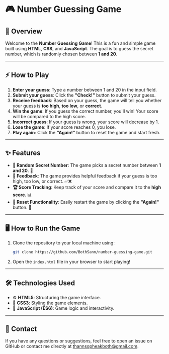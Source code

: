 # 🎮 Number Guessing Game

## 📝 Overview

Welcome to the **Number Guessing Game**! This is a fun and simple game built using **HTML**, **CSS**, and **JavaScript**. The goal is to guess the secret number, which is randomly chosen between **1 and 20**.

---

## ⚡️ How to Play

1. **Enter your guess**: Type a number between 1 and 20 in the input field.
2. **Submit your guess**: Click the **"Check!"** button to submit your guess.
3. **Receive feedback**: Based on your guess, the game will tell you whether your guess is **too high**, **too low**, or **correct**.
4. **Win the game**: If you guess the correct number, you'll win! Your score will be compared to the high score.
5. **Incorrect guess**: If your guess is wrong, your score will decrease by 1.
6. **Lose the game**: If your score reaches 0, you lose.
7. **Play again**: Click the **"Again!"** button to reset the game and start fresh.

---

## ✨ Features

- **🎲 Random Secret Number**: The game picks a secret number between **1 and 20**. 🔢
- **💬 Feedback**: The game provides helpful feedback if your guess is too high, too low, or correct. ✅❌
- **🏆 Score Tracking**: Keep track of your score and compare it to the **high score**. 📊
- **🔄 Reset Functionality**: Easily restart the game by clicking the **"Again!"** button. 🔁

---

## 🖥️ How to Run the Game

1. Clone the repository to your local machine using:
   ```bash
   git clone https://github.com/BothSann/number-guessing-game.git
2. Open the `index.html` file in your browser to start playing!

---

## 🛠️ Technologies Used

- ⚙️ **HTML5**: Structuring the game interface.
- 🎨 **CSS3**: Styling the game elements.
- 🧩 **JavaScript (ES6)**: Game logic and interactivity.


---

## 📧 Contact
If you have any questions or suggestions, feel free to open an issue on GitHub or contact me directly at thannsopheakboth@gmail.com.
